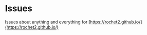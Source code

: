 Issues
======

Issues about anything and everything for
[https://rochet2.github.io/](https://rochet2.github.io/)
